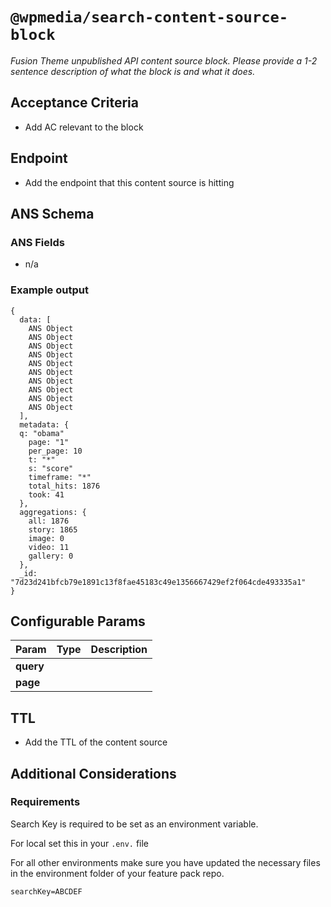 # `@wpmedia/search-content-source-block`
_Fusion Theme unpublished API content source block. Please provide a 1-2 sentence description of what the block is and what it does._

## Acceptance Criteria
- Add AC relevant to the block

## Endpoint
- Add the endpoint that this content source is hitting

## ANS Schema

### ANS Fields
- n/a

### Example output
```
{
  data: [
    ANS Object
    ANS Object
    ANS Object
    ANS Object
    ANS Object
    ANS Object
    ANS Object
    ANS Object
    ANS Object
    ANS Object
  ],
  metadata: {
  q: "obama"
    page: "1"
    per_page: 10
    t: "*"
    s: "score"
    timeframe: "*"
    total_hits: 1876
    took: 41
  },
  aggregations: {
    all: 1876
    story: 1865
    image: 0
    video: 11
    gallery: 0
  },
  _id: "7d23d241bfcb79e1891c13f8fae45183c49e1356667429ef2f064cde493335a1"
}
```

## Configurable Params
| **Param** | **Type** | **Description** |
|---|---|---|
| **query** | | |
| **page** | | |

## TTL
- Add the TTL of the content source

## Additional Considerations
### Requirements

Search Key is required to be set as an environment variable.

For local set this in your `.env.` file

For all other environments make sure you have updated the necessary files in the environment folder of your feature pack repo.

```
searchKey=ABCDEF
```
